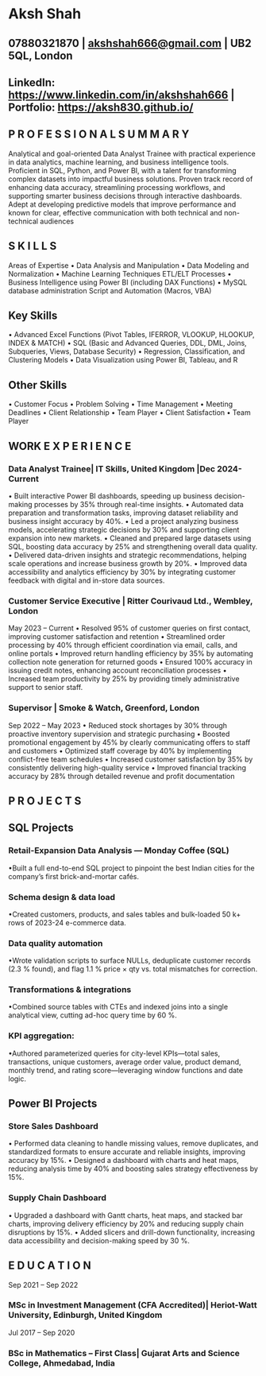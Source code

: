 # Aksh Shah
## 07880321870 | akshshah666@gmail.com | UB2 5QL, London
## LinkedIn: https://www.linkedin.com/in/akshshah666 | Portfolio: https://aksh830.github.io/
## P R O F E S S I O N A L S U M M A R Y 
Analytical and goal-oriented Data Analyst Trainee with practical experience in data analytics, machine learning, and business intelligence tools. Proficient in SQL, Python, and Power BI, with a talent for transforming complex datasets into impactful business solutions. Proven track record of enhancing data accuracy, streamlining processing workflows, and supporting smarter business decisions through interactive dashboards. Adept at developing predictive models that improve performance and known for clear, effective communication with both technical and non-technical audiences

 
## S K I L L S 
Areas of Expertise
•	Data Analysis and Manipulation
•	Data Modeling and Normalization
•	Machine Learning Techniques ETL/ELT Processes
•	Business Intelligence using Power BI (including DAX Functions)
•	MySQL database administration Script and Automation (Macros, VBA)
 

## Key Skills
•	Advanced Excel Functions (Pivot Tables, IFERROR, VLOOKUP, HLOOKUP, INDEX & MATCH)
•	SQL (Basic and Advanced Queries, DDL, DML, Joins, Subqueries, Views, Database Security)
•	Regression, Classification, and Clustering Models
•	Data Visualization using Power BI, Tableau, and R
 

## Other Skills 
•	Customer Focus 
•	Problem Solving 
•	Time Management 
•	Meeting Deadlines 
•	Client Relationship 
•	Team Player 
•	Client Satisfaction
•	Team Player

 

## WORK E X P E R I E N C E 
### Data Analyst Trainee| IT Skills, United Kingdom |Dec 2024-Current
•	Built interactive Power BI dashboards, speeding up business decision-making processes by 35% through real-time insights.
•	Automated data preparation and transformation tasks, improving dataset reliability and business insight accuracy by 40%.
•	Led a project analyzing business models, accelerating strategic decisions by 30% and supporting client expansion into new markets.
•	Cleaned and prepared large datasets using SQL, boosting data accuracy by 25% and strengthening overall data quality.
•	Delivered data-driven insights and strategic recommendations, helping scale operations and increase business growth by 20%.
•	Improved data accessibility and analytics efficiency by 30% by integrating customer feedback with digital and in-store data sources.

### Customer Service Executive | Ritter Courivaud Ltd., Wembley, London
May 2023 – Current
•	Resolved 95% of customer queries on first contact, improving customer satisfaction and retention
•	Streamlined order processing by 40% through efficient coordination via email, calls, and online portals
•	Improved return handling efficiency by 35% by automating collection note generation for returned goods
•	Ensured 100% accuracy in issuing credit notes, enhancing account reconciliation processes
•	Increased team productivity by 25% by providing timely administrative support to senior staff.




### Supervisor | Smoke & Watch, Greenford, London
Sep 2022 – May 2023
•	Reduced stock shortages by 30% through proactive inventory supervision and strategic purchasing
•	Boosted promotional engagement by 45% by clearly communicating offers to staff and customers
•	Optimized staff coverage by 40% by implementing conflict-free team schedules
•	Increased customer satisfaction by 35% by consistently delivering high-quality service
•	Improved financial tracking accuracy by 28% through detailed revenue and profit documentation

## P R O J E C T S
## SQL Projects
### Retail-Expansion Data Analysis — Monday Coffee (SQL)
•Built a full end-to-end SQL project to pinpoint the best Indian cities for the company’s first brick-and-mortar cafés.

### Schema design & data load 
•Created customers, products, and sales tables and bulk-loaded 50 k+ rows of 2023-24 e-commerce data.

### Data quality automation
•Wrote validation scripts to surface NULLs, deduplicate customer records (2.3 % found), and flag 1.1 % price × qty vs. total mismatches for correction.

### Transformations & integrations 
•Combined source tables with CTEs and indexed joins into a single analytical view, cutting ad-hoc query time by 60 %.

### KPI aggregation: 
•Authored parameterized queries for city-level KPIs—total sales, transactions, unique customers, average order value, product demand, monthly trend, and rating score—leveraging window functions and date logic.

## Power BI Projects
### Store Sales Dashboard
•	Performed data cleaning to handle missing values, remove duplicates, and standardized formats to ensure accurate and reliable insights, improving accuracy by 15%.
•	Designed a dashboard with charts and heat maps, reducing analysis time by 40% and boosting sales strategy effectiveness by 15%.
### Supply Chain Dashboard
•	Upgraded a dashboard with Gantt charts, heat maps, and stacked bar charts, improving delivery efficiency by 20% and reducing supply chain disruptions by 15%.
•	Added slicers and drill-down functionality, increasing data accessibility and decision-making speed by 30 %.

## E D U C A T I O N 

Sep 2021 – Sep 2022
### MSc in Investment Management (CFA Accredited)| Heriot-Watt University, Edinburgh, United Kingdom

Jul 2017 – Sep 2020
### BSc in Mathematics – First Class| Gujarat Arts and Science College, Ahmedabad, India


